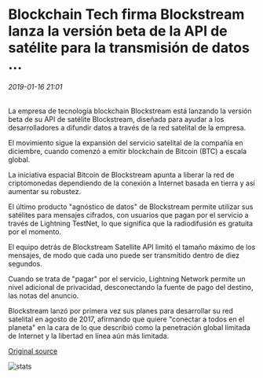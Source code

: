 # Blockchain Tech firma Blockstream lanza la versión beta de la API de satélite para la transmisión de datos ...

###### 2019-01-16 21:01

La empresa de tecnología blockchain Blockstream está lanzando la versión beta de su API de satélite Blockstream, diseñada para ayudar a los desarrolladores a difundir datos a través de la red satelital de la empresa.

El movimiento sigue la expansión del servicio satelital de la compañía en diciembre, cuando comenzó a emitir blockchain de Bitcoin (BTC) a escala global.

La iniciativa espacial Bitcoin de Blockstream apunta a liberar la red de criptomonedas dependiendo de la conexión a Internet basada en tierra y así aumentar su robustez.

El último producto "agnóstico de datos" de Blockstream permite utilizar sus satélites para mensajes cifrados, con usuarios que pagan por el servicio a través de Lightning TestNet, lo que significa que la radiodifusión es gratuita por el momento.

El equipo detrás de Blockstream Satellite API limitó el tamaño máximo de los mensajes, de modo que cada uno puede ser transmitido dentro de diez segundos.

Cuando se trata de "pagar" por el servicio, Lightning Network permite un nivel adicional de privacidad, desconectando la fuente de pago del destino, las notas del anuncio.

Blockstream lanzó por primera vez sus planes para desarrollar su red satelital en agosto de 2017, afirmando que quiere "conectar a todos en el planeta" en la cara de lo que describió como la penetración global limitada de Internet y la libertad en línea aún más limitada.

[Original source](https://cointelegraph.com/news/blockchain-tech-firm-blockstream-launches-beta-version-of-satellite-api-for-data-broadcast)

![stats](https://c.statcounter.com/11760860/0/a89fa40b/1/ "stats")